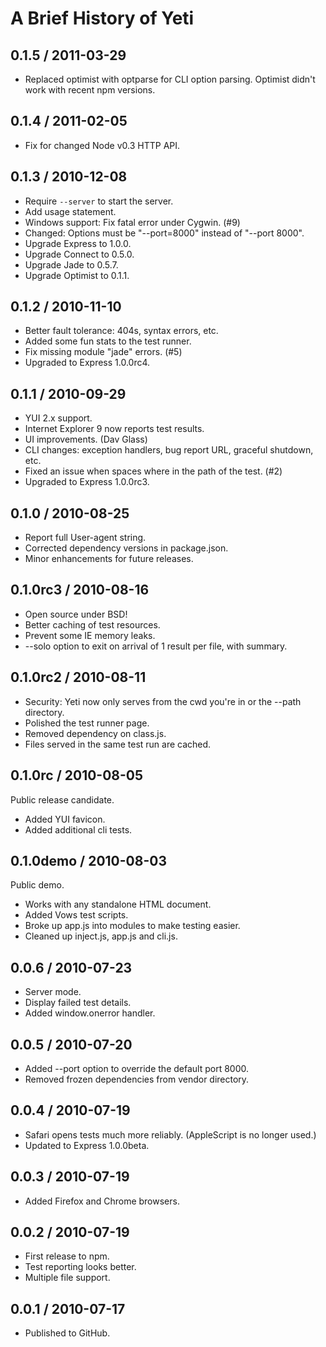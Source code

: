 A Brief History of Yeti
=======================

0.1.5 / 2011-03-29
------------------

  * Replaced optimist with optparse for CLI option parsing.
    Optimist didn't work with recent npm versions.

0.1.4 / 2011-02-05
------------------

  * Fix for changed Node v0.3 HTTP API.

0.1.3 / 2010-12-08
------------------

  * Require `--server` to start the server.
  * Add usage statement.
  * Windows support: Fix fatal error under Cygwin. (#9)
  * Changed: Options must be "--port=8000" instead of "--port 8000".
  * Upgrade Express to 1.0.0.
  * Upgrade Connect to 0.5.0.
  * Upgrade Jade to 0.5.7.
  * Upgrade Optimist to 0.1.1.

0.1.2 / 2010-11-10
------------------

  * Better fault tolerance: 404s, syntax errors, etc.
  * Added some fun stats to the test runner.
  * Fix missing module "jade" errors. (#5)
  * Upgraded to Express 1.0.0rc4.

0.1.1 / 2010-09-29
------------------

  * YUI 2.x support.
  * Internet Explorer 9 now reports test results.
  * UI improvements. (Dav Glass)
  * CLI changes: exception handlers, bug report URL, graceful shutdown, etc.
  * Fixed an issue when spaces where in the path of the test. (#2)
  * Upgraded to Express 1.0.0rc3.

0.1.0 / 2010-08-25
------------------

  * Report full User-agent string.
  * Corrected dependency versions in package.json.
  * Minor enhancements for future releases.

0.1.0rc3 / 2010-08-16
---------------------

  * Open source under BSD!
  * Better caching of test resources.
  * Prevent some IE memory leaks.
  * --solo option to exit on arrival of 1 result per file, with summary.

0.1.0rc2 / 2010-08-11
---------------------

  * Security: Yeti now only serves from the cwd you're in or the --path directory.
  * Polished the test runner page.
  * Removed dependency on class.js.
  * Files served in the same test run are cached.

0.1.0rc / 2010-08-05
--------------------
Public release candidate.

  * Added YUI favicon.
  * Added additional cli tests.

0.1.0demo / 2010-08-03
---------------------
Public demo.

  * Works with any standalone HTML document.
  * Added Vows test scripts.
  * Broke up app.js into modules to make testing easier.
  * Cleaned up inject.js, app.js and cli.js.

0.0.6 / 2010-07-23
------------------

  * Server mode.
  * Display failed test details.
  * Added window.onerror handler.

0.0.5 / 2010-07-20
------------------

  * Added --port option to override the default port 8000.
  * Removed frozen dependencies from vendor directory.

0.0.4 / 2010-07-19
------------------

  * Safari opens tests much more reliably. (AppleScript is no longer used.)
  * Updated to Express 1.0.0beta.

0.0.3 / 2010-07-19
------------------

  * Added Firefox and Chrome browsers.

0.0.2 / 2010-07-19
------------------

  * First release to npm.
  * Test reporting looks better.
  * Multiple file support.

0.0.1 / 2010-07-17
------------------

  * Published to GitHub.
